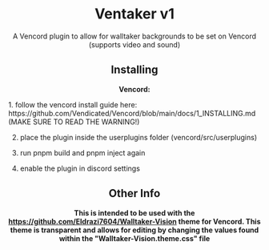 <div align="center">

# Ventaker v1
A Vencord plugin to allow for walltaker backgrounds to be set on Vencord (supports video and sound)

## Installing

**Vencord:**
<div align="left">
1. follow the vencord install guide here: https://github.com/Vendicated/Vencord/blob/main/docs/1_INSTALLING.md (MAKE SURE TO READ THE WARNING!)

2. place the plugin inside the userplugins folder (vencord/src/userplugins)

3. run pnpm build and pnpm inject again

4. enable the plugin in discord settings
<div align="center">
  
## Other Info
**This is intended to be used with the https://github.com/Eldrazi7604/Walltaker-Vision theme for Vencord. This theme is transparent and allows for editing by changing the values found within the "Walltaker-Vision.theme.css" file**
